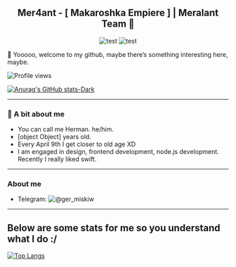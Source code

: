 <h2 align="center">
  Mer4ant - [ Makaroshka Empiere ] | Meralant Team 🤍
</h2>

<p align="center">
  <img src="https://img.shields.io/badge/-Dopio-blue" alt="test">
  <img src="https://img.shields.io/badge/-WebhookApi-yellow" alt="test">
</p>

👋 Yooooo, welcome to my github, maybe there’s something interesting here, maybe.

![Profile views](https://komarev.com/ghpvc/?username=Mer4ant&color=4c10cc&style=flat-square)

[![Anurag's GitHub stats-Dark](https://github-readme-stats.vercel.app/api?username=Mer4ant&show_icons=true&theme=white)](https://github.com/Mer4ant/github-readme-stats)

<hr>

### 💫 A bit about me
* You can call me Herman. he/him.
* [object Object] years old.
* Every April 9th I get closer to old age XD
* I am engaged in design, frontend development, node.js development. Recently I really liked swift.

<hr>

### About me
* Telegram: ![@ger_miskiw](https://t.me/ger_miskiw/)

<hr>

## Below are some stats for me so you understand what I do :/

[![Top Langs](https://github-readme-stats.vercel.app/api/top-langs/?username=Mer4ant)](https://github.com/Mer4ant/github-readme-stats)
